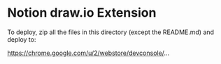 # Notion draw.io Extension

To deploy, zip all the files in this directory (except the README.md) and deploy to:

https://chrome.google.com/u/2/webstore/devconsole/...